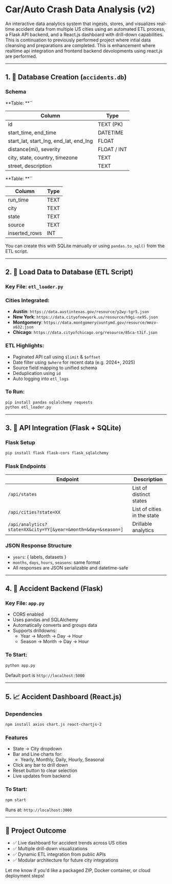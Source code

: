 # Car/Auto Crash Data Analysis (v2)

An interactive data analytics system that ingests, stores, and visualizes real-time accident data from multiple US cities using an automated ETL process, a Flask API backend, and a React.js dashboard with drill-down capabilities. This is continuation to previously performed project where intial data cleansing and preparations are completed. This is enhancement where realtime api integration and frontend backend devolopments using react.js are performed.

---

## 1. 📁 Database Creation (`accidents.db`)

### Schema

**Table: **``

| Column                                     | Type        |
| ------------------------------------------ | ----------- |
| id                                         | TEXT (PK)   |
| start\_time, end\_time                     | DATETIME    |
| start\_lat, start\_lng, end\_lat, end\_lng | FLOAT       |
| distance(mi), severity                     | FLOAT / INT |
| city, state, country, timezone             | TEXT        |
| street, description                        | TEXT        |

**Table: **``

| Column         | Type |
| -------------- | ---- |
| run\_time      | TEXT |
| city           | TEXT |
| state          | TEXT |
| source         | TEXT |
| inserted\_rows | INT  |

You can create this with SQLite manually or using `pandas.to_sql()` from the ETL script.

---

## 2. 🚜 Load Data to Database (ETL Script)

### Key File: `etl_loader.py`

### Cities Integrated:

- **Austin**: `https://data.austintexas.gov/resource/y2wy-tgr5.json`
- **New York**: `https://data.cityofnewyork.us/resource/h9gi-nx95.json`
- **Montgomery**: `https://data.montgomerycountymd.gov/resource/mmzv-x632.json`
- **Chicago**: `https://data.cityofchicago.org/resource/85ca-t3if.json`

### ETL Highlights:

- Paginated API call using `$limit` & `$offset`
- Date filter using `$where` for recent data (e.g. 2024+, 2025)
- Source field mapping to unified schema
- Deduplication using `id`
- Auto logging into `etl_logs`

### To Run:

```bash
pip install pandas sqlalchemy requests
python etl_loader.py
```

---

## 3. 🚧 API Integration (Flask + SQLite)

### Flask Setup

```bash
pip install flask flask-cors flask_sqlalchemy
```

### Flask Endpoints

| Endpoint                                                      | Description                 |
| ------------------------------------------------------------- | --------------------------- |
| `/api/states`                                                 | List of distinct states     |
| `/api/cities?state=XX`                                        | List of cities in the state |
| `/api/analytics?state=XX&city=YY[&year=&month=&day=&season=]` | Drillable analytics         |

### JSON Response Structure

- `years`: { labels, datasets }
- `months`, `days`, `hours`, `seasons`: same format
- All responses are JSON serializable and datetime-safe

---

## 4. 🚀 Accident Backend (Flask)

### Key File: `app.py`

- CORS enabled
- Uses pandas and SQLAlchemy
- Automatically converts and groups data
- Supports drilldowns:
  - Year → Month → Day → Hour
  - Season → Month → Day → Hour

### To Start:

```bash
python app.py
```

Default port is `http://localhost:5000`

---

## 5. 📈 Accident Dashboard (React.js)

### Dependencies

```bash
npm install axios chart.js react-chartjs-2
```

### Features

- State → City dropdown
- Bar and Line charts for:
  - Yearly, Monthly, Daily, Hourly, Seasonal
- Click any bar to drill down
- Reset button to clear selection
- Live updates from backend

### To Start:

```bash
npm start
```

Runs at: `http://localhost:3000`

---

## 🚜 Project Outcome

- ✅ Live dashboard for accident trends across US cities
- ✅ Multiple drill-down visualizations
- ✅ Dynamic ETL integration from public APIs
- ✅ Modular architecture for future city integrations

Let me know if you'd like a packaged ZIP, Docker container, or cloud deployment steps!


